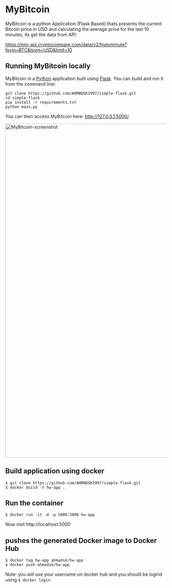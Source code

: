# MyBitcoin
MyBitcoin is a python Application (Flask Based) thats presents the current Bitcoin price in USD and calculating the average price for the last 10 minutes, its get the data from API:

https://min-api.cryptocompare.com/data/v2/histominute?fsym=BTC&tsym=USD&limit=10


## Running MyBitcoin locally
MyBitcoin is a [Python](https://www.python.org/) application built using [Flask](https://palletsprojects.com/p/flask/). You can build and run it from the command line:


```
git clone https://github.com/AHMADSK1997/simple-flask.git
cd simple-flask
pip install -r requirements.txt
python main.py
```

You can then access MyBitcoin here: http://127.0.0.1:5000/

<img width="1042" alt="MyBitcoin-screenshot" src="https://imgur.com/moYQMm2.png">

## Build application using docker

```
$ git clone https://github.com/AHMADSK1997/simple-flask.git
$ docker build -t hw-app .
```
## Run the container
```
$ docker run -it -d -p 5000:5000 hw-app
```
Now visit http://localhost:5000

## pushes the generated Docker image to Docker Hub
```
$ docker tag hw-app ahmadsk/hw-app
$ docker push ahmadsk/hw-app
```
Note: you will use your username on docker hub and you should be logind using  ```$ docker login ```